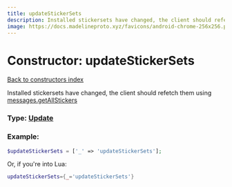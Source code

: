 ```yaml
---
title: updateStickerSets
description: Installed stickersets have changed, the client should refetch them using [messages.getAllStickers](https://core.telegram.org/method/messages.getAllStickers)
image: https://docs.madelineproto.xyz/favicons/android-chrome-256x256.png
---
```

# Constructor: updateStickerSets  
[Back to constructors index](index.md)



Installed stickersets have changed, the client should refetch them using [messages.getAllStickers](https://core.telegram.org/method/messages.getAllStickers)




### Type: [Update](../types/Update.md)


### Example:

```php
$updateStickerSets = ['_' => 'updateStickerSets'];
```  


Or, if you're into Lua:

```lua
updateStickerSets={_='updateStickerSets'}

```



